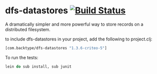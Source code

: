 # dfs-datastores [![Build Status](https://secure.travis-ci.org/criteo-forks/dfs-datastores.png?branch=master)](http://travis-ci.org/criteo-forks/dfs-datastores)

A dramatically simpler and more powerful way to store records on a distributed filesystem.

to include dfs-datastores in your project, add the following to project.clj:

```clojure
[com.backtype/dfs-datastores "1.3.6-criteo-5"]
```

To run the tests:

```clojure
lein do sub install, sub junit
```
